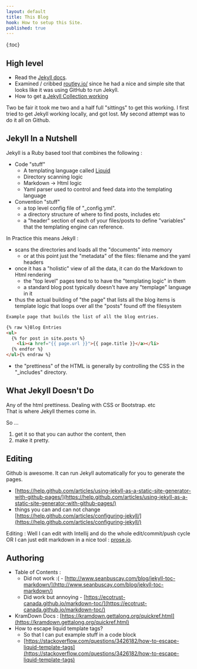 ```yaml
---
layout: default
title: This Blog
hook: How to setup this Site.
published: true
---
```

{:toc}

## High level

* Read the [Jekyll docs](https://jekyllrb.com/).
* Examined / cribbed [routley.io/](https://routley.io/) since he had a nice and simple site that looks like it was using GitHub to run Jekyll.
* How to get [a Jekyll Collection working](https://www.sitepoint.com/getting-started-jekyll-collections/)

Two be fair it took me two and a half full "sittings" to get this working.   I first tried to get Jekyll working locally, and got lost.  My second attempt was to do it all on Github.

## Jekyll In a Nutshell

Jekyll is a Ruby based tool that combines the following :
* Code "stuff"
	* A templating language called [Liquid](https://jekyllrb.com/docs/templates/)
    * Directory scanning logic
    * Markdown -> Html logic
    * Yaml parser used to control and feed data into the templating language
* Convention "stuff"
	* a top level config file of "_config.yml".
    * a directory structure of where to find posts, includes etc
    * a "header" section of each of your files/posts to define "variables" that the templating engine can reference.
       
In Practice this means Jekyll :
* scans the directories and loads all the "documents" into memory
	* or at this point just the "metadata" of the files: filename and the yaml headers 
* once it has a "holistic" view of all the data, it can do the Markdown to Html rendering
	* the "top level" pages tend to to have the "templating logic" in them
	* a standard blog post typically doesn't have any "templage" language in it
* thus the actual building of "the page" that lists all the blog items is template logic that loops over all the "posts" found off the filesystem

```html
Example page that builds the list of all the blog entries.

{% raw %}Blog Entries
<ul>
  {% for post in site.posts %}
    <li><a href="{{ page.url }}">{{ page.title }}</a></li>
  {% endfor %}
</ul>{% endraw %}
```
* the "prettiness" of the HTML is generally by controlling the CSS in the "_includes" directory.

## What Jekyll Doesn't Do

Any of the html prettiness.   Dealing with CSS or Bootstrap. etc   
That is where Jekyll themes come in.

So ...
1. get it so that you can author the content, then 
2. make it pretty.

## Editing

Github is awesome.  It can run Jekyll automatically for you to generate the pages.
* [https://help.github.com/articles/using-jekyll-as-a-static-site-generator-with-github-pages/](https://help.github.com/articles/using-jekyll-as-a-static-site-generator-with-github-pages/)
* things you can and can not change [https://help.github.com/articles/configuring-jekyll/](https://help.github.com/articles/configuring-jekyll/)

Editing : Well I can edit with Intellij and do the whole edit/commit/push cycle OR I can just edit markdown in a nice tool : [prose.io](http://prose.io/#about).

## Authoring

- Table of Contents : 
	- Did not work :( - [http://www.seanbuscay.com/blog/jekyll-toc-markdown/](http://www.seanbuscay.com/blog/jekyll-toc-markdown/)
    - Did work but annoying - [https://ecotrust-canada.github.io/markdown-toc/](https://ecotrust-canada.github.io/markdown-toc/)
- KramDown Docs :  [https://kramdown.gettalong.org/quickref.html](https://kramdown.gettalong.org/quickref.html)
- How to escape liquid template tags?
	- So that I can put example stuff in a code block
    - [https://stackoverflow.com/questions/3426182/how-to-escape-liquid-template-tags](https://stackoverflow.com/questions/3426182/how-to-escape-liquid-template-tags)
